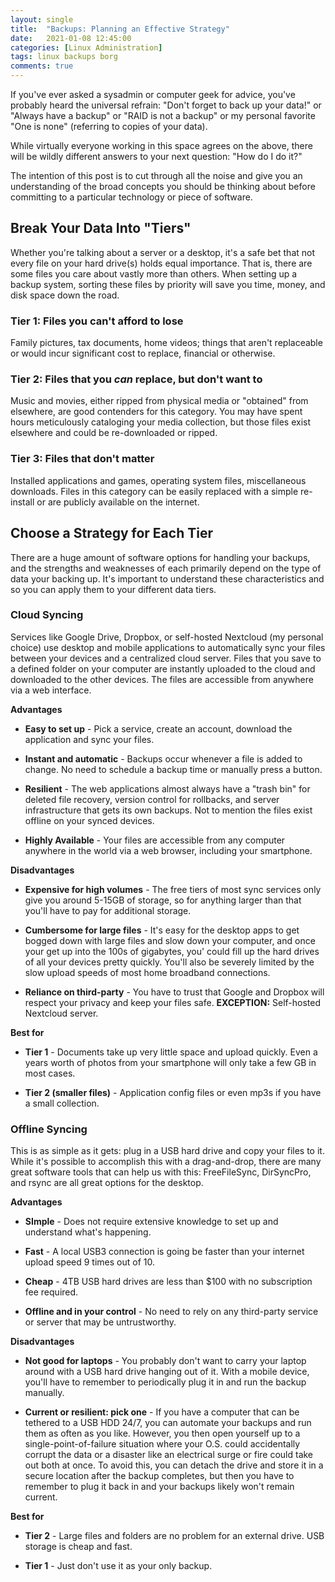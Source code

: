 ```yaml
---
layout: single
title:  "Backups: Planning an Effective Strategy"
date:   2021-01-08 12:45:00
categories: [Linux Administration]
tags: linux backups borg
comments: true
---
```


If you've ever asked a sysadmin or computer geek for advice, you've probably heard the universal refrain: "Don't forget to back up your data!" or "Always have a backup" or "RAID is not a backup" or my personal favorite "One is none" (referring to copies of your data).

While virtually everyone working in this space agrees on the above, there will be wildly different answers to your next question: "How do I do it?"

The intention of this post is to cut through all the noise and give you an understanding of the broad concepts you should be thinking about before committing to a particular technology or piece of software. 

## Break Your Data Into "Tiers"

Whether you're talking about a server or a desktop, it's a safe bet that not every file on your hard drive(s) holds equal importance. That is, there are some files you care about vastly more than others. When setting up a backup system, sorting these files by priority will save you time, money, and disk space down the road.

### Tier 1: Files you can't afford to lose

Family pictures, tax documents, home videos; things that aren't replaceable or would incur significant cost to replace, financial or otherwise. 

### Tier 2: Files that you *can* replace, but don't want to

Music and movies, either ripped from physical media or "obtained" from elsewhere, are good contenders for this category. You may have spent hours meticulously cataloging your media collection, but those files exist elsewhere and could be re-downloaded or ripped. 

### Tier 3: Files that don't matter

Installed applications and games, operating system files, miscellaneous downloads. Files in this category can be easily replaced with a simple re-install or are publicly available on the internet. 

## Choose a Strategy for Each Tier

There are a huge amount of software options for handling your backups, and the strengths and weaknesses of each primarily depend on the type of data your backing up. It's important to understand these characteristics and so you can apply them to your different data tiers. 

### Cloud Syncing

Services like Google Drive, Dropbox, or self-hosted Nextcloud (my personal choice) use desktop and mobile applications to automatically sync your files between your devices and a centralized cloud server. Files that you save to a defined folder on your computer are instantly uploaded to the cloud and downloaded to the other devices. The files are accessible from anywhere via a web interface. 

**Advantages**

+ **Easy to set up** - Pick a service, create an account, download the application and sync your files. 

+ **Instant and automatic** - Backups occur whenever a file is added to change. No need to schedule a backup time or manually press a button.

+ **Resilient** - The web applications almost always have a "trash bin" for deleted file recovery, version control for rollbacks, and server infrastructure that gets its own backups. Not to mention the files exist offline on your synced devices.

+ **Highly Available** - Your files are accessible from any computer anywhere in the world via a web browser, including your smartphone.

**Disadvantages**

- **Expensive for high volumes** - The free tiers of most sync services only give you around 5-15GB of storage, so for anything larger than that you'll have to pay for additional storage. 

- **Cumbersome for large files** - It's easy for the desktop apps to get bogged down with large files and slow down your computer, and once your get up into the 100s of gigabytes, you' could fill up the hard drives of all your devices pretty quickly. You'll also be severely limited by the slow upload speeds of most home broadband connections.

- **Reliance on third-party** - You have to trust that Google and Dropbox will respect your privacy and keep your files safe. **EXCEPTION:** Self-hosted Nextcloud server.

**Best for**

- **Tier 1** - Documents take up very little space and upload quickly. Even a years worth of photos from your smartphone will only take a few GB in most cases. 

- **Tier 2 (smaller files)** - Application config files or even mp3s if you have a small collection. 

### Offline Syncing

This is as simple as it gets: plug in a USB hard drive and copy your files to it. While it's possible to accomplish this with a drag-and-drop, there are many great software tools that can help us with this: FreeFileSync, DirSyncPro, and rsync are all great options for the desktop. 

**Advantages**

- **SImple** - Does not require extensive knowledge to set up and understand what's happening. 

- **Fast** - A local USB3 connection is going be faster than your internet upload speed 9 times out of 10. 

- **Cheap** - 4TB USB hard drives are less than $100 with no subscription fee required.

- **Offline and in your control** - No need to rely on any third-party service or server that may be untrustworthy.

**Disadvantages**

- **Not good for laptops** - You probably don't want to carry your laptop around with a USB hard drive hanging out of it. With a mobile device, you'll have to remember to periodically plug it in and run the backup manually. 

- **Current or resilient: pick one** - If you have a computer that can be tethered to a USB HDD 24/7, you can automate your backups and run them as often as you like. However, you then open yourself up to a single-point-of-failure situation where your O.S. could accidentally corrupt the data or a disaster like an electrical surge or fire could take out both at once. To avoid this, you can detach the drive and store it in a secure location after the backup completes, but then you have to remember to plug it back in and your backups likely won't remain current. 

**Best for**

- **Tier 2** - Large files and folders are no problem for an external drive. USB storage is cheap and fast. 

- **Tier 1** - Just don't use it as your only backup.
















